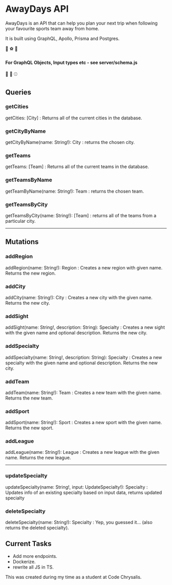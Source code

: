 # AwayDays API

AwayDays is an API that can help you plan your next trip when following your favourite sports team away from home.

It is built using GraphQL, Apollo, Prisma and Postgres.

:basketball: :soccer: :rugby_football:

#### For GraphQL Objects, Input types etc - see server/schema.js

:tennis: :football: :baseball:

## Queries

### getCities

getCities: [City]
: Returns all of the current cities in the database.

### getCityByName

getCityByName(name: String!): City
: returns the chosen city.

### getTeams

getTeams: [Team]
: Returns all of the current teams in the database.

### getTeamsByName

getTeamByName(name: String!): Team
: returns the chosen team.

### getTeamsByCity

getTeamsByCity(name: String!): [Team]
: returns all of the teams from a particular city.

---

## Mutations

### addRegion

addRegion(name: String!): Region
: Creates a new region with given name. Returns the new region.

### addCity

addCity(name: String!): City
: Creates a new city with the given name. Returns the new city.

### addSight

addSight(name: String!, description: String): Specialty
: Creates a new sight with the given name and optional description. Returns the new city.

### addSpecialty

addSpecialty(name: String!, description: String): Specialty
: Creates a new specialty with the given name and optional description. Returns the new city.

### addTeam

addTeam(name: String!): Team
: Creates a new team with the given name. Returns the new team.

### addSport

addSport(name: String!): Sport
: Creates a new sport with the given name. Returns the new sport.

### addLeague

addLeague(name: String!): League
: Creates a new league with the given name. Returns the new league.

---

### updateSpecialty

updateSpecialty(name: String!, input: UpdateSpecialty!): Specialty
: Updates info of an existing specialty based on input data, returns updated specialty

### deleteSpecialty

deleteSpecialty(name: String!): Specialty
: Yep, you guessed it... (also returns the deleted specialty).

## Current Tasks

- Add more endpoints.
- Dockerize.
- rewrite all JS in TS.

This was created during my time as a student at Code Chrysalis.
